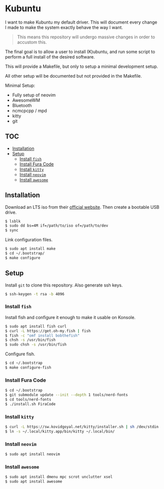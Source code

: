 # Kubuntu

I want to make Kubuntu my default driver. This will document every change I made to make the system
exactly behave the way I want.

> This means this repository will undergo massive changes in order to accustom this.

The final goal is to allow a user to install (K)ubuntu, and run some script to perform a full
install of the desired software.

This will provide a Makefile, but only to setup a minimal development setup.

All other setup will be documented but not provided in the Makefile.

Minimal Setup:

- Fully setup of neovim
- AwesomeWM
- Bluetooth
- ncmcpcpp / mpd
- kitty
- git

## TOC


<!-- vim-markdown-toc GFM -->

* [Installation](#installation)
* [Setup](#setup)
  - [Install `fish`](#install-fish)
  - [Install Fura Code](#install-fura-code)
  - [Install `kitty`](#install-kitty)
  - [Install `neovim`](#install-neovim)
  - [Install `awesome`](#install-awesome)

<!-- vim-markdown-toc -->

## Installation

Download an LTS iso from their [official website](https://kubuntu.org/getkubuntu/). Then create a
bootable USB drive.

```sh
$ lsblk
$ sudo dd bs=4M if=/path/to/iso of=/path/to/dev
$ sync
```

Link configuration files.

```sh
$ sudo apt install make
$ cd ~/.bootstrap/
$ make configure
```

## Setup

Install `git` to clone this repository. Also generate ssh keys.

```sh
$ ssh-keygen -t rsa -b 4096
```

### Install `fish`

Install fish and configure it enough to make it usable on Konsole.

```sh
$ sudo apt install fish curl
$ curl -L https://get.oh-my.fish | fish
$ fish -c "omf install bobthefish"
$ chsh -s /usr/bin/fish
$ sudo chsh -s /usr/bin/fish
```

Configure fish.

```sh
$ cd ~/.bootstrap
$ make configure-fish
```

### Install Fura Code

```sh
$ cd ~/.bootstrap
$ git submodule update --init --depth 1 tools/nerd-fonts
$ cd tools/nerd-fonts
$ ./install.sh FiraCode
```

### Install `kitty`

```sh
$ curl -L https://sw.kovidgoyal.net/kitty/installer.sh | sh /dev/stdin
$ ln -s ~/.local/kitty.app/bin/kitty ~/.local/bin/
```

### Install `neovim`

```sh
$ sudo apt install neovim
```


### Install `awesome`

```sh
$ sudo apt install dmenu mpc scrot unclutter xsel
$ sudo apt install awesome
```

